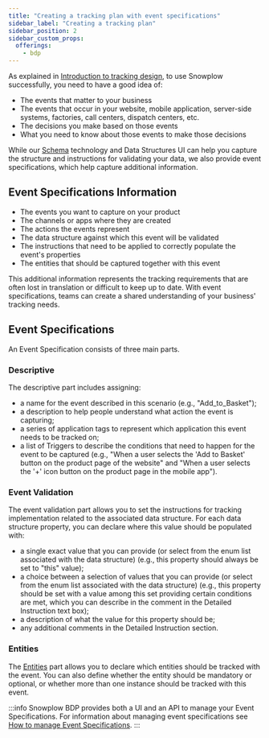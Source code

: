 ```yaml
---
title: "Creating a tracking plan with event specifications"
sidebar_label: "Creating a tracking plan"
sidebar_position: 2
sidebar_custom_props:
  offerings:
    - bdp
---
```


As explained in [Introduction to tracking design](/docs/data-product-studio/introduction-to-tracking-design/index.md), to use Snowplow successfully, you need to have a good idea of:
- The events that matter to your business
- The events that occur in your website, mobile application, server-side systems, factories, call centers, dispatch centers, etc.
- The decisions you make based on those events
- What you need to know about those events to make those decisions

While our [Schema](/docs/fundamentals/schemas/index.md) technology and Data Structures UI can help you capture the structure and instructions for validating your data, we also provide event specifications, which help capture additional information.

## Event Specifications Information

- The events you want to capture on your product
- The channels or apps where they are created
- The actions the events represent
- The data structure against which this event will be validated
- The instructions that need to be applied to correctly populate the event's properties
- The entities that should be captured together with this event

This additional information represents the tracking requirements that are often lost in translation or difficult to keep up to date. With event specifications, teams can create a shared understanding of your business' tracking needs.

## Event Specifications

An Event Specification consists of three main parts.

### Descriptive

The descriptive part includes assigning:

- a name for the event described in this scenario (e.g., "Add_to_Basket");
- a description to help people understand what action the event is capturing;
- a series of application tags to represent which application this event needs to be tracked on;
- a list of Triggers to describe the conditions that need to happen for the event to be captured (e.g., "When a user selects the 'Add to Basket' button on the product page of the website" and "When a user selects the '+' icon button on the product page in the mobile app").

### Event Validation

The event validation part allows you to set the instructions for tracking implementation related to the associated data structure. For each data structure property, you can declare where this value should be populated with:

- a single exact value that you can provide (or select from the enum list associated with the data structure) (e.g., this property should always be set to "this" value);
- a choice between a selection of values that you can provide (or select from the enum list associated with the data structure) (e.g., this property should be set with a value among this set providing certain conditions are met, which you can describe in the comment in the Detailed Instruction text box);
- a description of what the value for this property should be;
- any additional comments in the Detailed Instruction section.

### Entities

The [Entities](/docs/fundamentals/entities/index.md) part allows you to declare which entities should be tracked with the event. You can also define whether the entity should be mandatory or optional, or whether more than one instance should be tracked with this event.

:::info
Snowplow BDP provides both a UI and an API to manage your Event Specifications. For information about managing event specifications see [How to manage Event Specifications](/docs/data-product-studio/event-specifications/index.md).
:::
